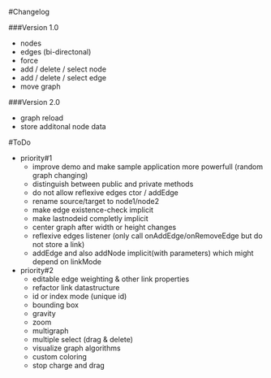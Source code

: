 #Changelog

###Version 1.0
- nodes
- edges (bi-directonal)
- force
- add / delete / select node
- add / delete / select edge
- move graph

###Version 2.0
- graph reload
- store additonal node data

#ToDo
- priority#1
	- improve demo and make sample application more powerfull (random graph changing)
	- distinguish between public and private methods
	- do not allow reflexive edges ctor / addEdge
	- rename source/target to node1/node2
	- make edge existence-check implicit
	- make lastnodeid completly implicit
	- center graph after width or height changes
	- reflexive edges listener (only call onAddEdge/onRemoveEdge but do not store a link)
	- addEdge and also addNode implicit(with parameters) which might depend on linkMode
- priority#2
	- editable edge weighting & other link properties
	- refactor link datastructure
	- id or index mode (unique id)
	- bounding box
	- gravity
	- zoom
	- multigraph
	- multiple select (drag & delete)
	- visualize graph algorithms
	- custom coloring
	- stop charge and drag